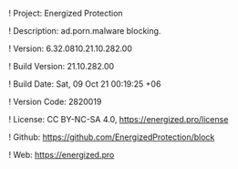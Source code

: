 ! Project: Energized Protection

! Description: ad.porn.malware blocking.

! Version: 6.32.0810.21.10.282.00

! Build Version: 21.10.282.00

! Build Date: Sat, 09 Oct 21 00:19:25 +06

! Version Code: 2820019

! License: CC BY-NC-SA 4.0, https://energized.pro/license

! Github: https://github.com/EnergizedProtection/block

! Web: https://energized.pro
